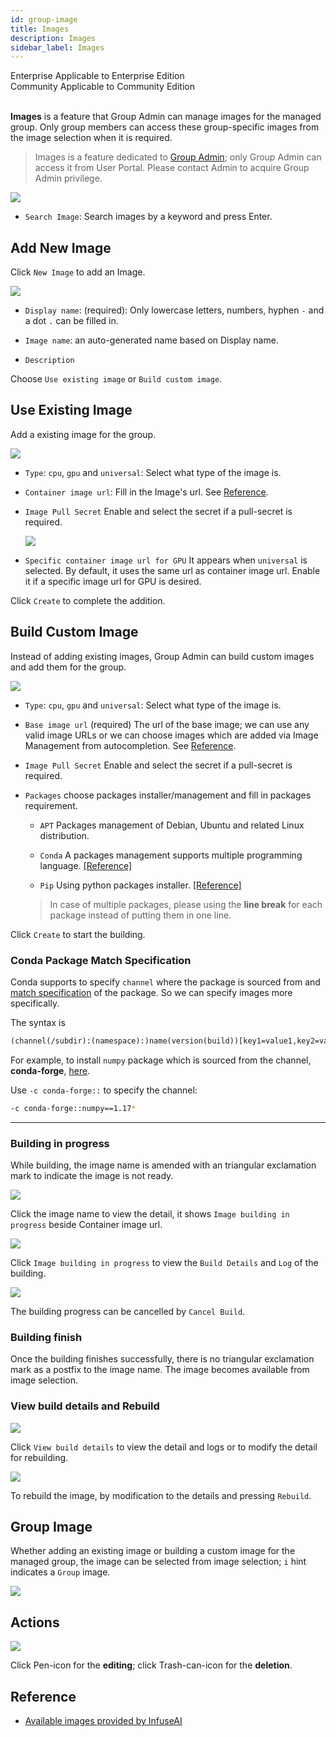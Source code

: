 ```yaml
---
id: group-image
title: Images
description: Images
sidebar_label: Images
---
```


<div class="label-sect">
  <div class="ee-only tooltip">Enterprise
    <span class="tooltiptext">Applicable to Enterprise Edition</span>
  </div>
  <div class="ce-only tooltip">Community
    <span class="tooltiptext">Applicable to Community Edition</span>
  </div>
</div>
<br>

**Images** is a feature that Group Admin can manage images for the managed group. Only group members can access these group-specific images from the image selection when it is required.

>Images is a feature dedicated to [Group Admin](guide_manual/admin-group#members); only Group Admin can access it from User Portal. Please contact Admin to acquire Group Admin privilege.

![](assets/group-image-list.png)

+ `Search Image`: Search images by a keyword and press Enter.

## Add New Image

Click `New Image` to add an Image.

![](assets/group-image-info.png)

+ `Display name`: (required): Only lowercase letters, numbers, hyphen `-` and a dot `.` can be filled in.

+ `Image name`: an auto-generated name based on Display name.

+ `Description`

Choose `Use existing image` or `Build custom image`.

## Use Existing Image

Add a existing image for the group.

![](assets/group-image-existing.png)

+ `Type`: `cpu`, `gpu` and `universal`: Select what type of the image is.

+ `Container image url`: Fill in the Image's url. See [Reference](#reference).

+ `Image Pull Secret` Enable and select the secret if a pull-secret is required.

   ![](assets/images_pull_secret_v26.png)

+ `Specific container image url for GPU` It appears when `universal` is selected. By default, it uses the same url as container image url. Enable it if a specific image url for GPU is desired.

Click `Create` to complete the addition.


## Build Custom Image

Instead of adding existing images, Group Admin can build custom images and add them for the group.

![](assets/group-image-custom.png)

+ `Type`: `cpu`, `gpu` and `universal`: Select what type of the image is.

+ `Base image url` (required) The url of the base image; we can use any valid image URLs or we can choose images which are added via Image Management from autocompletion. See [Reference](#reference).

+ `Image Pull Secret` Enable and select the secret if a pull-secret is required.

+ `Packages` choose packages installer/management and fill in packages requirement.

  + `APT` Packages management of Debian, Ubuntu and related Linux distribution.

  + `Conda` A packages management supports multiple programming language. [[Reference]](https://docs.conda.io/projects/conda/en/latest/user-guide/tasks/manage-pkgs.html#installing-packages)

  + `Pip`  Using python packages installer. [[Reference]](https://packaging.python.org/tutorials/installing-packages/#use-pip-for-installing)

  >In case of multiple packages, please using the **line break** for each package instead of putting them in one line.

Click `Create` to start the building.

### Conda Package Match Specification

Conda supports to specify `channel` where the package is sourced from and [match specification](https://docs.conda.io/projects/conda-build/en/latest/resources/package-spec.html#package-match-specifications) of the package. So we can specify images more specifically. 

The syntax is 

```txt
(channel(/subdir):(namespace):)name(version(build))[key1=value1,key2=value2]
```

For example, to install `numpy` package which is sourced from the channel, **conda-forge**, [here](https://anaconda.org/conda-forge/numpy).

Use `-c conda-forge::` to specify the channel:

```bash
-c conda-forge::numpy==1.17*
```

---

### Building in progress

While building, the image name is amended with an triangular exclamation mark to indicate the image is not ready.

![](assets/group-image-not-ready.png)


Click the image name to view the detail, it shows `Image building in progress` beside Container image url.

![](assets/group-image-building.png)

Click `Image building in progress` to view the `Build Details` and `Log` of the building.

![](assets/group-image-building-detail.png)

The building progress can be cancelled by `Cancel Build`.


### Building finish

Once the building finishes successfully, there is no triangular exclamation mark as a postfix to the image name. The image becomes available from image selection.

### View build details and Rebuild

![](assets/group-image-built.png)

Click `View build details` to view the detail and logs or to modify the detail for rebuilding.

![](assets/group-image-rebuild.png)

To rebuild the image, by modification to the details and pressing `Rebuild`.

## Group Image

Whether adding an existing image or building a custom image for the managed group, the image can be selected from image selection; `i` hint indicates a `Group` image.

![](assets/group-image-selection.png)

## Actions

![](assets/actions.png)

Click Pen-icon for the **editing**; click Trash-can-icon for the **deletion**.

## Reference

+ [Available images provided by InfuseAI](guide_manual/images-list)